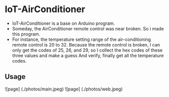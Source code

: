 # IoT-AirConditioner

* IoT-AirConditioner is a base on Arduino program.
* Someday, the AirConditioner remote control was near broken. So i made this program.
* For instance, the temperature setting range of the air-conditioning remote control is 20 to 32. Because the remote control is broken, I can only get the codes of 25, 26, and 29, so I collect the hex codes of these three values ​​and make a guess And verify, finally get all the temperature codes.

## Usage
![page] (./photos/main.jpeg)
![page] (./photos/web.jpeg)